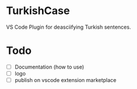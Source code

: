 # TurkishCase

VS Code Plugin for deasciifying Turkish sentences.

# Todo
- [ ] Documentation (how to use)
- [ ] logo
- [ ] publish on vscode extension marketplace
